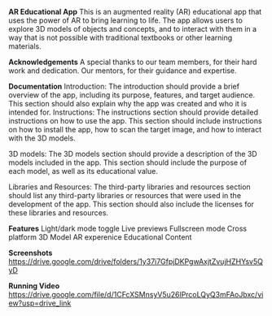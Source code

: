 **AR Educational App**
This is an augmented reality (AR) educational app that uses the power of AR to bring learning to life. The app allows users to explore 3D models of objects and concepts, and to interact with them in a way that is not possible with traditional textbooks or other learning materials.

**Acknowledgements**
A special thanks to our team members, for their hard work and dedication. Our mentors, for their guidance and expertise.

**Documentation**
Introduction: The introduction should provide a brief overview of the app, including its purpose, features, and target audience. This section should also explain why the app was created and who it is intended for. Instructions: The instructions section should provide detailed instructions on how to use the app. This section should include instructions on how to install the app, how to scan the target image, and how to interact with the 3D models.

3D models: The 3D models section should provide a description of the 3D models included in the app. This section should include the purpose of each model, as well as its educational value.

Libraries and Resources: The third-party libraries and resources section should list any third-party libraries or resources that were used in the development of the app. This section should also include the licenses for these libraries and resources.

**Features**
Light/dark mode toggle
Live previews
Fullscreen mode
Cross platform
3D Model
AR experenice
Educational Content

**Screenshots**
https://drive.google.com/drive/folders/1y37i7GfpjDKPgwAxjtZvujHZHYsv5QyD

**Running Video**
https://drive.google.com/file/d/1CFcXSMnsyV5u26lPrcoLQyQ3mFAoJbxc/view?usp=drive_link
